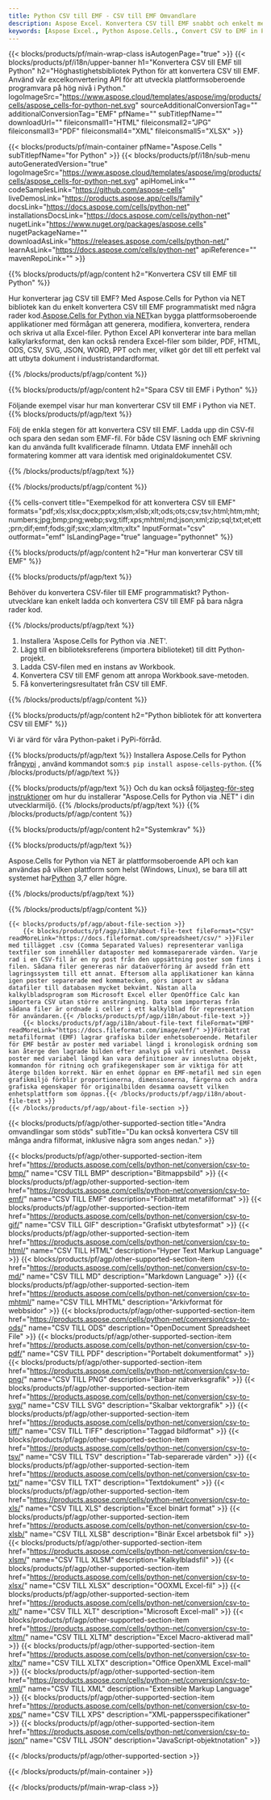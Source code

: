 ```yaml
---
title: Python CSV till EMF - CSV till EMF Omvandlare
description: Aspose Excel. Konvertera CSV till EMF snabbt och enkelt med Aspose.Cells. Python CSV till EMF. Python Spara CSV till 07611 till 07161. 07611 till 07161. 3481 med Python.
keywords: [Aspose Excel., Python Aspose.Cells., Convert CSV to EMF in Python., Save CSV to EMF using Python., Python CSV to EMF saveformat., CSV to EMF Converter., Python Save CSV as EMF]
---
```

{{< blocks/products/pf/main-wrap-class isAutogenPage="true" >}}
{{< blocks/products/pf/i18n/upper-banner h1="Konvertera CSV till EMF till Python" h2="Höghastighetsbibliotek Python för att konvertera CSV till EMF. Använd vår excelkonvertering API för att utveckla plattformsoberoende programvara på hög nivå i Python." logoImageSrc="https://www.aspose.cloud/templates/aspose/img/products/cells/aspose_cells-for-python-net.svg" sourceAdditionalConversionTag="" additionalConversionTag="EMF" pfName="" subTitlepfName="" downloadUrl="" fileiconsmall1="HTML" fileiconsmall2="JPG" fileiconsmall3="PDF" fileiconsmall4="XML" fileiconsmall5="XLSX" >}}

{{< blocks/products/pf/main-container pfName="Aspose.Cells " subTitlepfName="for Python" >}}
{{< blocks/products/pf/i18n/sub-menu autoGeneratedVersion="true" logoImageSrc="https://www.aspose.cloud/templates/aspose/img/products/cells/aspose_cells-for-python-net.svg" apiHomeLink="" codeSamplesLink="https://github.com/aspose-cells" liveDemosLink="https://products.aspose.app/cells/family" docsLink="https://docs.aspose.com/cells/python-net" installationsDocsLink="https://docs.aspose.com/cells/python-net" nugetLink="https://www.nuget.org/packages/aspose.cells" nugetPackageName="" downloadAsLink="https://releases.aspose.com/cells/python-net/" learnAsLink="https://docs.aspose.com/cells/python-net" apiReference="" mavenRepoLink="" >}}


{{% blocks/products/pf/agp/content h2="Konvertera CSV till EMF till Python" %}}

 Hur konverterar jag CSV till EMF? Med Aspose.Cells for Python via NET bibliotek kan du enkelt konvertera CSV till EMF programmatiskt med några rader kod.[Aspose.Cells for Python via NET](https://pypi.org/project/aspose-cells-python/)kan bygga plattformsoberoende applikationer med förmågan att generera, modifiera, konvertera, rendera och skriva ut alla Excel-filer. Python Excel API konverterar inte bara mellan kalkylarksformat, den kan också rendera Excel-filer som bilder, PDF, HTML, ODS, CSV, SVG, JSON, WORD, PPT och mer, vilket gör det till ett perfekt val att utbyta dokument i industristandardformat.

{{% /blocks/products/pf/agp/content %}}


{{% blocks/products/pf/agp/content h2="Spara CSV till EMF i Python" %}}

Följande exempel visar hur man konverterar CSV till EMF i Python via NET.
{{% blocks/products/pf/agp/text %}}

Följ de enkla stegen för att konvertera CSV till EMF. Ladda upp din CSV-fil och spara den sedan som EMF-fil. För både CSV läsning och EMF skrivning kan du använda fullt kvalificerade filnamn. Utdata EMF innehåll och formatering kommer att vara identisk med originaldokumentet CSV.

{{% /blocks/products/pf/agp/text %}}

{{% /blocks/products/pf/agp/content %}}

{{% cells-convert title="Exempelkod för att konvertera CSV till EMF" formats="pdf;xls;xlsx;docx;pptx;xlsm;xlsb;xlt;ods;ots;csv;tsv;html;htm;mht;numbers;jpg;bmp;png;webp;svg;tiff;xps;mhtml;md;json;xml;zip;sql;txt;et;ett;prn;dif;emf;fods;gif;sxc;xlam;xltm;xltx" InputFormat="csv" outformat="emf" IsLandingPage="true" language="pythonnet" %}}

{{% blocks/products/pf/agp/content h2="Hur man konverterar CSV till EMF" %}}

{{% blocks/products/pf/agp/text %}}

Behöver du konvertera CSV-filer till EMF programmatiskt? Python-utvecklare kan enkelt ladda och konvertera CSV till EMF på bara några rader kod.

{{% /blocks/products/pf/agp/text %}}

1.  Installera 'Aspose.Cells for Python via .NET'.
1.  Lägg till en biblioteksreferens (importera biblioteket) till ditt Python-projekt.
1.  Ladda CSV-filen med en instans av Workbook.
1.  Konvertera CSV till EMF genom att anropa Workbook.save-metoden.
1.  Få konverteringsresultatet från CSV till EMF.

{{% /blocks/products/pf/agp/content %}}


{{% blocks/products/pf/agp/content h2="Python bibliotek för att konvertera CSV till EMF" %}}

Vi är värd för våra Python-paket i PyPi-förråd.

{{% blocks/products/pf/agp/text %}}
 Installera Aspose.Cells for Python från<a href="https://pypi.org/project/aspose-cells-python/">pypi</a> , använd kommandot som:<code>$ pip install aspose-cells-python</code>.
{{% /blocks/products/pf/agp/text %}}

{{% blocks/products/pf/agp/text %}}
 Och du kan också följa[steg-för-steg instruktioner](https://docs.aspose.com/cells/python-net/getting-started/) om hur du installerar "Aspose.Cells for Python via .NET" i din utvecklarmiljö.
{{% /blocks/products/pf/agp/text %}}
{{% /blocks/products/pf/agp/content %}}

{{% blocks/products/pf/agp/content h2="Systemkrav" %}}

{{% blocks/products/pf/agp/text %}}

 Aspose.Cells for Python via NET är plattformsoberoende API och kan användas på vilken plattform som helst (Windows, Linux), se bara till att systemet har[Python](https://www.python.org/downloads/) 3,7 eller högre.
 
{{% /blocks/products/pf/agp/text %}}

{{% /blocks/products/pf/agp/content %}}

<!-- aboutfile Starts -->
    {{< blocks/products/pf/agp/about-file-section >}}
        {{< blocks/products/pf/agp/i18n/about-file-text fileFormat="CSV" readMoreLink="https://docs.fileformat.com/spreadsheet/csv/" >}}Filer med tillägget .csv (Comma Separated Values) representerar vanliga textfiler som innehåller dataposter med kommaseparerade värden. Varje rad i en CSV-fil är en ny post från den uppsättning poster som finns i filen. Sådana filer genereras när dataöverföring är avsedd från ett lagringssystem till ett annat. Eftersom alla applikationer kan känna igen poster separerade med kommatecken, görs import av sådana datafiler till databasen mycket bekvämt. Nästan alla kalkylbladsprogram som Microsoft Excel eller OpenOffice Calc kan importera CSV utan större ansträngning. Data som importeras från sådana filer är ordnade i celler i ett kalkylblad för representation för användaren.{{< /blocks/products/pf/agp/i18n/about-file-text >}}
        {{< blocks/products/pf/agp/i18n/about-file-text fileFormat="EMF" readMoreLink="https://docs.fileformat.com/image/emf/" >}}Förbättrat metafilformat (EMF) lagrar grafiska bilder enhetsoberoende. Metafiler för EMF består av poster med variabel längd i kronologisk ordning som kan återge den lagrade bilden efter analys på valfri utenhet. Dessa poster med variabel längd kan vara definitioner av inneslutna objekt, kommandon för ritning och grafikegenskaper som är viktiga för att återge bilden korrekt. När en enhet öppnar en EMF-metafil med sin egen grafikmiljö förblir proportionerna, dimensionerna, färgerna och andra grafiska egenskaper för originalbilden desamma oavsett vilken enhetsplattform som öppnas.{{< /blocks/products/pf/agp/i18n/about-file-text >}}
    {{< /blocks/products/pf/agp/about-file-section >}}
<!-- aboutfile Ends -->

{{< blocks/products/pf/agp/other-supported-section title="Andra omvandlingar som stöds" subTitle="Du kan också konvertera CSV till många andra filformat, inklusive några som anges nedan." >}}

{{< blocks/products/pf/agp/other-supported-section-item href="https://products.aspose.com/cells/python-net/conversion/csv-to-bmp/" name="CSV TILL BMP" description="Bitmappsbild" >}}
{{< blocks/products/pf/agp/other-supported-section-item href="https://products.aspose.com/cells/python-net/conversion/csv-to-emf/" name="CSV TILL EMF" description="Förbättrat metafilformat" >}}
{{< blocks/products/pf/agp/other-supported-section-item href="https://products.aspose.com/cells/python-net/conversion/csv-to-gif/" name="CSV TILL GIF" description="Grafiskt utbytesformat" >}}
{{< blocks/products/pf/agp/other-supported-section-item href="https://products.aspose.com/cells/python-net/conversion/csv-to-html/" name="CSV TILL HTML" description="Hyper Text Markup Language" >}}
{{< blocks/products/pf/agp/other-supported-section-item href="https://products.aspose.com/cells/python-net/conversion/csv-to-md/" name="CSV TILL MD" description="Markdown Language" >}}
{{< blocks/products/pf/agp/other-supported-section-item href="https://products.aspose.com/cells/python-net/conversion/csv-to-mhtml/" name="CSV TILL MHTML" description="Arkivformat för webbsidor" >}}
{{< blocks/products/pf/agp/other-supported-section-item href="https://products.aspose.com/cells/python-net/conversion/csv-to-ods/" name="CSV TILL ODS" description="OpenDocument Spreadsheet File" >}}
{{< blocks/products/pf/agp/other-supported-section-item href="https://products.aspose.com/cells/python-net/conversion/csv-to-pdf/" name="CSV TILL PDF" description="Portabelt dokumentformat" >}}
{{< blocks/products/pf/agp/other-supported-section-item href="https://products.aspose.com/cells/python-net/conversion/csv-to-png/" name="CSV TILL PNG" description="Bärbar nätverksgrafik" >}}
{{< blocks/products/pf/agp/other-supported-section-item href="https://products.aspose.com/cells/python-net/conversion/csv-to-svg/" name="CSV TILL SVG" description="Skalbar vektorgrafik" >}}
{{< blocks/products/pf/agp/other-supported-section-item href="https://products.aspose.com/cells/python-net/conversion/csv-to-tiff/" name="CSV TILL TIFF" description="Taggad bildformat" >}}
{{< blocks/products/pf/agp/other-supported-section-item href="https://products.aspose.com/cells/python-net/conversion/csv-to-tsv/" name="CSV TILL TSV" description="Tab-separerade värden" >}}
{{< blocks/products/pf/agp/other-supported-section-item href="https://products.aspose.com/cells/python-net/conversion/csv-to-txt/" name="CSV TILL TXT" description="Textdokument" >}}
{{< blocks/products/pf/agp/other-supported-section-item href="https://products.aspose.com/cells/python-net/conversion/csv-to-xls/" name="CSV TILL XLS" description="Excel binärt format" >}}
{{< blocks/products/pf/agp/other-supported-section-item href="https://products.aspose.com/cells/python-net/conversion/csv-to-xlsb/" name="CSV TILL XLSB" description="Binär Excel arbetsbok fil" >}}
{{< blocks/products/pf/agp/other-supported-section-item href="https://products.aspose.com/cells/python-net/conversion/csv-to-xlsm/" name="CSV TILL XLSM" description="Kalkylbladsfil" >}}
{{< blocks/products/pf/agp/other-supported-section-item href="https://products.aspose.com/cells/python-net/conversion/csv-to-xlsx/" name="CSV TILL XLSX" description="OOXML Excel-fil" >}}
{{< blocks/products/pf/agp/other-supported-section-item href="https://products.aspose.com/cells/python-net/conversion/csv-to-xlt/" name="CSV TILL XLT" description="Microsoft Excel-mall" >}}
{{< blocks/products/pf/agp/other-supported-section-item href="https://products.aspose.com/cells/python-net/conversion/csv-to-xltm/" name="CSV TILL XLTM" description="Excel Macro-aktiverad mall" >}}
{{< blocks/products/pf/agp/other-supported-section-item href="https://products.aspose.com/cells/python-net/conversion/csv-to-xltx/" name="CSV TILL XLTX" description="Office OpenXML Excel-mall" >}}
{{< blocks/products/pf/agp/other-supported-section-item href="https://products.aspose.com/cells/python-net/conversion/csv-to-xml/" name="CSV TILL XML" description="Extensible Markup Language" >}}
{{< blocks/products/pf/agp/other-supported-section-item href="https://products.aspose.com/cells/python-net/conversion/csv-to-xps/" name="CSV TILL XPS" description="XML-pappersspecifikationer" >}}
{{< blocks/products/pf/agp/other-supported-section-item href="https://products.aspose.com/cells/python-net/conversion/csv-to-json/" name="CSV TILL JSON" description="JavaScript-objektnotation" >}}

{{< /blocks/products/pf/agp/other-supported-section >}}

{{< /blocks/products/pf/main-container >}}
    
{{< /blocks/products/pf/main-wrap-class >}}

